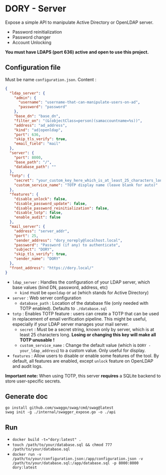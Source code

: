 # DORY - Server

Expose a simple API to manipulate Active Directory or OpenLDAP server.

* Password reinitialization
* Password changer
* Account Unlocking

**You must have LDAPS (port 636) active and open to use this project.**

## Configuration file

Must be name `configuration.json`. Content :

```json
{
  "ldap_server": {
    "admin": {
      "username": "username-that-can-manipulate-users-on-ad",
      "password": "password"
    },
    "base_dn": "base_dn",
    "filter_on": "(&(objectClass=person)(samaccountname=%s))",
    "address": "ad_address",
    "kind": "ad|openldap",
    "port": 636,
    "skip_tls_verify": true,
    "email_field": "mail"
  },
  "server": {
    "port": 8000,
    "base_path": "/",
    "database_path": ""
  },
  "totp": {
    "secret": "your_custom_key_here_which_is_at_least_25_characters_long",
    "custom_service_name": "TOTP display name (leave blank for auto)"
  },
  "features": {
    "disable_unlock": false,
    "disable_password_update": false,
    "disable_password_reinitialization": false,
    "disable_totp": false,
    "enable_audit": false
  },
  "mail_server": {
    "address": "server_addr",
    "port": 25,
    "sender_address": "dory_noreply@localhost.local",
    "password": "Password (if any) to authenticate",
    "subject": "DORY",
    "skip_tls_verify": true,
    "sender_name": "DORY"
  },
  "front_address": "https://dory.local/"
}
```

* `ldap_server` : Handles the configuration of your LDAP server, which base values (bind DN, password, address, etc)
  * `kind` must be `openldap` or `ad` (which stands for Active Directory)
* `server` : Web server configuration
  * `database_path` : Location of the database file (only needed with TOTP enabled). Defaults to `./database.sql`
* `totp` : Enables TOTP feature : users can create a TOTP that can be used in replacement of email verification pipeline. This might be useful, especially if your LDAP server manages your mail server.
  *  `secret` : Must be a secret string, known only by server, which is at least 25 characters long. **Losing or changing this key will make all TOTP unusable !**
  * `custom_service_name` : Change the default value (which is `DORY - your_ldap_address`) to a custom value. Only useful for display.
* `features` : Allow users to disable or enable some features of the tool. By default, all features are enabled, except `unlock` feature on OpenLDAP and audit logs.

**Important note:** When using TOTP, this server **requires** a SQLite backend to store user-specific secrets.

## Generate doc

```shell
go install github.com/swaggo/swag/cmd/swag@latest
swag init -g ./internal/swagger_expose.go -o ./api
```

## Run

* `docker build -t="dory:latest" .`
* `touch /path/to/your/database.sql && chmod 777 /path/to/your/database.sql`
* `docker run -v /path/to/your/configuration.json:/app/configuration.json -v /path/to/your/database.sql:/app/database.sql -p 8000:8000 dory:latest`

